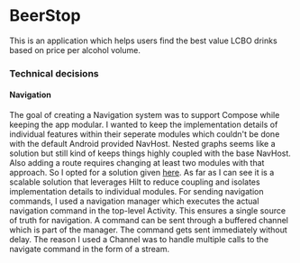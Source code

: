 # BeerStop
This is an application which helps users find the best value LCBO drinks based on price per alcohol volume.

### Technical decisions
#### Navigation
The goal of creating a Navigation system was to support Compose while keeping the app modular. I wanted to keep the implementation details of individual features
within their seperate modules which couldn't be done with the default Android provided NavHost. Nested graphs seems like a solution but still kind of keeps things highly coupled
with the base NavHost. Also adding a route requires changing at least two modules with that approach. So I opted for a solution given [here](https://medium.com/bumble-tech/scalable-jetpack-compose-navigation-9c0659f7c912).
As far as I can see it is a scalable solution that leverages Hilt to reduce coupling and isolates implementation details to individual modules.
For sending navigation commands, I used a navigation manager which executes the actual navigation command in the top-level Activity. This ensures a
single source of truth for navigation. A command can be sent through a buffered channel which is part of the manager. The command gets sent immediately without delay. The reason I used a Channel was to handle multiple calls to the navigate command in the form of a stream.
